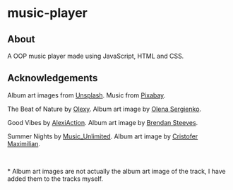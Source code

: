 # music-player

## About

A OOP music player made using JavaScript, HTML and CSS.

## Acknowledgements

Album art images from [Unsplash](https://unsplash.com/).
Music from [Pixabay](https://pixabay.com/).

The Beat of Nature by [Olexy](https://pixabay.com/users/olexy-25300778/?utm_source=link-attribution&amp;utm_medium=referral&amp;utm_campaign=music&amp;utm_content=122841).
Album art image by [Olena Sergienko](https://unsplash.com/@olenkasergienko?utm_source=unsplash&utm_medium=referral&utm_content=creditCopyText).

Good Vibes by [AlexiAction](https://pixabay.com/users/alexiaction-26977400/?utm_source=link-attribution&amp;utm_medium=referral&amp;utm_campaign=music&amp;utm_content=127577).
Album art image by [Brendan Steeves](https://unsplash.com/@brendan_k_steeves?utm_source=unsplash&utm_medium=referral&utm_content=creditCopyText).

Summer Nights by [Music_Unlimited](https://pixabay.com/users/music_unlimited-27600023/?utm_source=link-attribution&amp;utm_medium=referral&amp;utm_campaign=music&amp;utm_content=121570).
Album art image by [Cristofer Maximilian](https://unsplash.com/@cristofer?utm_source=unsplash&utm_medium=referral&utm_content=creditCopyText).

<br>

\* Album art images are not actually the album art image of the track, I have added them to the tracks myself.